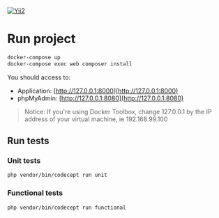 [![Yii2](https://img.shields.io/badge/Powered_by-Yii_Framework-green.svg?style=flat)](https://www.yiiframework.com/)

# Run project

```bash
docker-compose up
docker-compose exec web composer install
```

You should access to:

- Application: [http://127.0.0.1:8000](http://127.0.0.1:8000)
- phpMyAdmin: [http://127.0.0.1:8080](http://127.0.0.1:8080)

> Notice: If you're using Docker Toolbox, change 127.0.0.1 by the IP address of your virtual machine, ie 192.168.99.100

## Run tests

### Unit tests

```bash
php vendor/bin/codecept run unit   
```

### Functional tests

```bash
php vendor/bin/codecept run functional
```